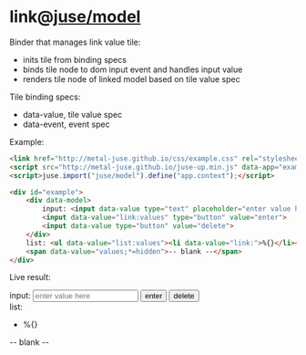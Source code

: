 # link@[juse/model](../../juse/model)

Binder that manages link value tile:
* inits tile from binding specs
* binds tile node to dom input event and handles input value
* renders tile node of linked model based on tile value spec

Tile binding specs:
* data-value, tile value spec
* data-event, event spec

Example:

```html
<link href="http://metal-juse.github.io/css/example.css" rel="stylesheet"/>
<script src="http://metal-juse.github.io/juse-up.min.js" data-app="example.model@app;"></script>
<script>juse.import("juse/model").define("app.context");</script>

<div id="example">
	<div data-model>
		input: <input data-value type="text" placeholder="enter value here">
		<input data-value="link:values" type="button" value="enter">
		<input data-value type="button" value="delete">
	</div>
	list: <ul data-value="list:values"><li data-value="link:">%{}</li></ul>
	<span data-value="values;*=hidden">-- blank --</span>
</div>
```

Live result:

<section>
<link href="http://metal-juse.github.io/css/example.css" rel="stylesheet"/>
<script src="http://metal-juse.github.io/juse-up.min.js" data-app="example.model@app;"></script>
<script>juse.import("juse/model").define("app.context");</script>

<div id="example">
	<div data-model>
		input: <input data-value type="text" placeholder="enter value here">
		<input data-value="link:values" type="button" value="enter">
		<input data-value type="button" value="delete">
	</div>
	list: <ul data-value="list:values"><li data-value="link:">%{}</li></ul>
	<span data-value="values;*=hidden">-- blank --</span>
</div>
</section>

